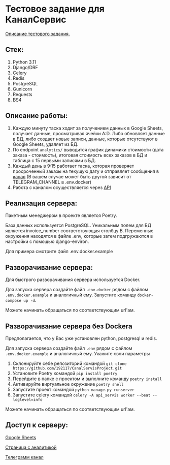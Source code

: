 # Тестовое задание для КаналСервис

[Описание тестового задания.](https://github.com/192117/CanalServisProject/blob/master/Task_descriptions.mht)

## Стек:

1. Python 3.11
2. Django/DRF
3. Celery
4. Redis
5. PostgreSQL
6. Gunicorn
7. Requests
8. BS4

## Описание работы:

1. Каждую минуту таска ходит за получением данных в Google Sheets, получает данные, просматривая ячейки A:D. 
Либо обновляет данные в БД, либо создает новые записи, данные, которые отсутствуют в Google Sheets, удаляет из БД.
2. По endpoint `analytics/` выводится график динамики стоимости (дата заказа - стоимость), итоговая стоимость всех 
заказов в БД и таблица с 15 первыми записями в БД. 
3. Каждый день в 9:15 работает таска, которая проверяет просроченный заказы на текущую дату и отправляет сообщения в
[канал](https://t.me/Notifications192117) (В вашем случае может быть другой зависит от TELEGRAM_CHANNEL в .env.docker)
4. Работа с каналом осуществляется через [API](https://api.telegram.org/)

## Реализация сервера:

Пакетным менеджером в проекте является Poetry.

База данных используется PostgreSQL. Уникальным полем для БД является invoice_number соответствующая столбцу B.
Переменные окружения находятся в файле .env, которые затем подгружаются в настройки с помощью django-environ. 

Для примера смотрите файл .env.docker.example 

## Разворачивание сервера:

Для быстрого разворачивания сервера используется Docker.

Для запуска сервера создайте файл `.env.docker` рядом с файлом `.env.docker.example` и аналогичный ему.
Запустите команду `docker-compose up -d`.

Можете начинать обращаться по соответствующим url'ам.

## Разворачивание сервера без Dockera

Предполагается, что у Вас уже установлен python, postgresql и redis.

Для запуска сервера создайте файл `.env` рядом с файлом `.env.docker.example` и аналогичный ему.
Укажите свои параметры

1. Склонируйте себе репозиторий командой `git clone https://github.com/192117/CanalServisProject.git`
2. Установите Poetry командой `pip install poetry`
3. Перейдите в папке с проектом и выполните команду `poetry install`
4. Активируйте виртуальное окружение `poetry shell`
5. Запустите проект командой `python manage.py runserver`
6. Запустите celery командой `celery -A api_servis worker --beat --loglevel=info`
 
Можете начинать обращаться по соответствующим url'ам.

## Доступ к серверу:

[Google Sheets](https://docs.google.com/spreadsheets/d/1o2YLMwD7-J-ZiHhuH2tFmklQdMfxPaiqb3hSI7wIt4Y/edit?usp=sharing)

[Страница с аналитикой](http://5.104.108.168:8005/analytics/)

[Телеграмм канал](https://t.me/Notifications192117)

